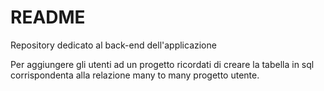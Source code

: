 # README

Repository dedicato al back-end dell'applicazione

Per aggiungere gli utenti ad un progetto ricordati di creare la tabella in sql
corrispondenta alla relazione many to many progetto utente.